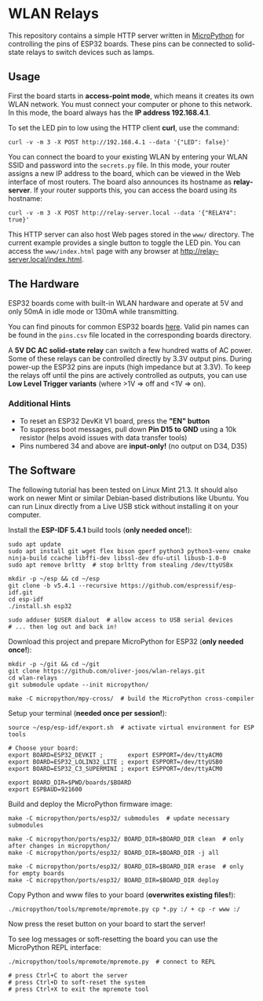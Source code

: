 # WLAN Relays

This repository contains a simple HTTP server written in
[MicroPython](https://micropython.org/) for controlling the pins of ESP32 boards.
These pins can be connected to solid-state relays to switch devices such as lamps.

## Usage

First the board starts in **access-point mode**, which means it creates its own
WLAN network. You must connect your computer or phone to this network.
In this mode, the board always has the **IP address 192.168.4.1**.

To set the LED pin to low using the HTTP client **curl**, use the command:

```shell
curl -v -m 3 -X POST http://192.168.4.1 --data '{"LED": false}'
```

You can connect the board to your existing WLAN by entering your WLAN SSID and
password into the `secrets.py` file. In this mode, your router assigns a new IP
address to the board, which can be viewed in the Web interface of most routers.
The board also announces its hostname as **relay-server**. If your router
supports this, you can access the board using its hostname:

```shell
curl -v -m 3 -X POST http://relay-server.local --data '{"RELAY4": true}'
```

This HTTP server can also host Web pages stored in the `www/` directory.
The current example provides a single button to toggle the LED pin.
You can access the `www/index.html` page with any browser at
<http://relay-server.local/index.html>.

## The Hardware

ESP32 boards come with built-in WLAN hardware and operate at 5V and
only 50mA in idle mode or 130mA while transmitting.

You can find pinouts for common ESP32 boards
[here](https://randomnerdtutorials.com/esp32-pinout-reference-gpios/).
Valid pin names can be found in the `pins.csv` file located in the
corresponding boards directory.

A **5V DC AC solid-state relay** can switch a few hundred watts of AC power.
Some of these relays can be controlled directly by 3.3V output pins.
During power-up the ESP32 pins are inputs (high impedance but at 3.3V).
To keep the relays off until the pins are actively controlled as outputs,
you can use **Low Level Trigger variants** (where >1V ⇒ off and <1V ⇒ on).

### Additional Hints

* To reset an ESP32 DevKit V1 board, press the **"EN" button**
* To suppress boot messages, pull down **Pin D15 to GND** using a 10k resistor
  (helps avoid issues with data transfer tools)
* Pins numbered 34 and above are **input-only!** (no output on D34, D35)

## The Software

The following tutorial has been tested on Linux Mint 21.3. It should also work
on newer Mint or similar Debian-based distributions like Ubuntu. You can run
Linux directly from a Live USB stick without installing it on your computer.

Install the **ESP-IDF 5.4.1** build tools (**only needed once!**):

```shell
sudo apt update
sudo apt install git wget flex bison gperf python3 python3-venv cmake ninja-build ccache libffi-dev libssl-dev dfu-util libusb-1.0-0
sudo apt remove brltty  # stop brltty from stealing /dev/ttyUSBx

mkdir -p ~/esp && cd ~/esp
git clone -b v5.4.1 --recursive https://github.com/espressif/esp-idf.git
cd esp-idf
./install.sh esp32

sudo adduser $USER dialout  # allow access to USB serial devices
# ... then log out and back in!
```

Download this project and prepare MicroPython for ESP32 (**only needed once!**):

```shell
mkdir -p ~/git && cd ~/git
git clone https://github.com/oliver-joos/wlan-relays.git
cd wlan-relays
git submodule update --init micropython/

make -C micropython/mpy-cross/  # build the MicroPython cross-compiler
```

Setup your terminal (**needed once per session!**):

```shell
source ~/esp/esp-idf/export.sh  # activate virtual environment for ESP tools

# Choose your board:
export BOARD=ESP32_DEVKIT ;       export ESPPORT=/dev/ttyACM0
export BOARD=ESP32_LOLIN32_LITE ; export ESPPORT=/dev/ttyUSB0
export BOARD=ESP32_C3_SUPERMINI ; export ESPPORT=/dev/ttyACM0

export BOARD_DIR=$PWD/boards/$BOARD
export ESPBAUD=921600
```

Build and deploy the MicroPython firmware image:

```shell
make -C micropython/ports/esp32/ submodules  # update necessary submodules

make -C micropython/ports/esp32/ BOARD_DIR=$BOARD_DIR clean  # only after changes in micropython/
make -C micropython/ports/esp32/ BOARD_DIR=$BOARD_DIR -j all

make -C micropython/ports/esp32/ BOARD_DIR=$BOARD_DIR erase  # only for empty boards
make -C micropython/ports/esp32/ BOARD_DIR=$BOARD_DIR deploy
```

Copy Python and www files to your board (**overwrites existing files!**):

```shell
./micropython/tools/mpremote/mpremote.py cp *.py :/ + cp -r www :/
```

Now press the reset button on your board to start the server!

To see log messages or soft-resetting the board you can use the MicroPython REPL interface:

```shell
./micropython/tools/mpremote/mpremote.py  # connect to REPL

# press Ctrl+C to abort the server
# press Ctrl+D to soft-reset the system
# press Ctrl+X to exit the mpremote tool
```
